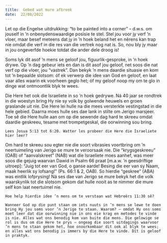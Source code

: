 ```yaml
---
title:  Gebed wat mure afbreek
date:  22/08/2022
---
```


Let op die Engelse uitdrukking: “to be painted into a corner” – d.w.s. om jouself in ’n onbenydenswaardige posisie te stel. Stel jou voor jy verf ’n vloer, maar besef meteens dat jy in ’n hoek beland het en nêrens kan trap nie omdat die verf in die res van die vertrek nog nat is. So, nou bly jy maar in jou ongeverfde hoekie totdat die ander dele droog is!

Soms lyk dit asof ’n mens se geloof jou, figuurlik-gesproke, in ’n hoek drywe. Op ’n dag gebeur iets en dan is dit asof jou geloof, net soos die nat verf op die vloer, jou “vastrek”. Dan bekyk ’n mens daardie situasie en kom tot ’n bepaalde slotsom: óf ek verwerp die idee van God en geloof, en laat vaar alles waarin ek voorheen geglo het; óf my geloof noop my om te glo in dinge wat ontmoontlik blyk te wees.

Die Here het ook die Israeliete in so ’n hoek gedrywe. Ná 40 jaar se rondtrek in die woestyn bring Hy nie sy volk by golwende heuwels en groen graslande uit nie. Die Here lei hulle na die mees versterkte vestingstad in die hele gebied. Daarna moes hulle ses dae lank in stilte om Jerigo marsjeer. Toe sê die Here hulle aan om op die sewende dag hard te skreeu omdat daardie geskreeu, tesame met trompetgeskal, die oorwinning sou bring.

`Lees Josua 5:13 tot 6:20. Watter les probeer die Here die Israeliete hier leer?`

Om hard te skreeu sou egter nie die soort vibrasies voortbring om ’n neertuimeling van Jerigo se mure te veroorsaak nie. Die “krygsgeskreeu” (OAB) of “aanvalskreet” (NAB) wat die Israeliete moes aanhef, was meer soos die gejuig waarvan Dawid in Psalm 66 praat [m.a.w. ’n geesdriftige uitroep]: “Juig tot eer van God, o ganse aarde! Besing die eer van sy Naam, maak heerlik sy lofsang!” (Ps. 66:1 & 2, OAB). So hierdie “geskree” (ABA) was eintlik lofprysing! Ná ses dae van Jerigo se mure bekyk het die volk waarskynlik tot die slotsom gekom dat hulle nooit as te nimmer die mure self kon laat neertuimel nie.

`Hoe help hierdie idee ’n mens om te verstaan wat Hebreërs 11:30 sê?`

`Wanneer God op die punt staan om iets nuuts in ’n mens se lewe te doen bring Hy jou soms voor ’n Jerigo te staan. Waarom? – omdat Hy ons soms moet leer dat die oorwinning nie in ons eie krag en metodes te vinde is nie. Alles wat ons benodig kom van buite die mens. Die gelowige se rol is dus om die Here te prys – ongeag die soort uitdagings waarvoor ’n mens te staan gekom het, hoe onoorkombaar dit ook al blyk te wees; en alles wat ons benodig is immers by die Here te vinde. Dít is geloof in praktyk.`